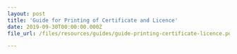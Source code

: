 ```yaml
---
layout: post
title: 'Guide for Printing of Certificate and Licence'
date: 2019-09-30T00:00:00.000Z
file_url: /files/resources/guides/guide-printing-certificate-licence.pdf

---
```


